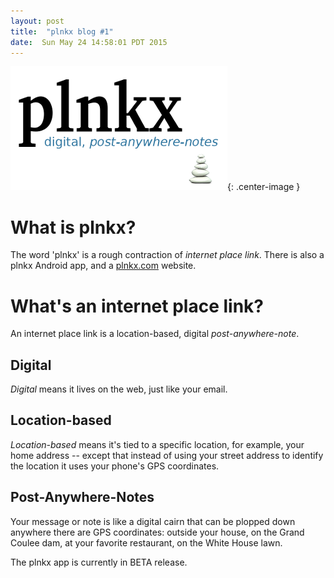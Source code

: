 ```yaml
---
layout: post
title:  "plnkx blog #1"
date:  Sun May 24 14:58:01 PDT 2015
---
```




![plnkx logo](/images/plnkx_logo_sm.png){: .center-image }

# What is plnkx?

The word 'plnkx' is a rough contraction of *internet place link*.
There is also a plnkx Android app, and a
[plnkx.com](http://www.plnkx.com) website.

# What's an internet place link?

An internet place link is a location-based, digital *post-anywhere-note*.


## Digital

*Digital* means it lives on the web, just like your email.

## Location-based

*Location-based* means it's tied to a specific location, for example, your home address -- except that instead of using your street address to identify the location it uses your phone's GPS coordinates.

## Post-Anywhere-Notes

Your message or note is like a digital cairn that can be plopped down anywhere there are GPS coordinates: outside your house, on the Grand Coulee dam, at your favorite restaurant, on the White House lawn. 


The plnkx app is currently in BETA release.

